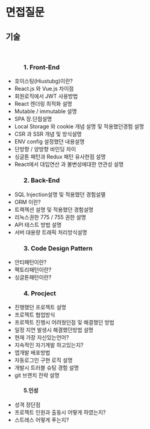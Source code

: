 <h1>면접질문</h1>
<h2>기술</h2>
<br/>
 <p>
<ul>
 <ol><h3>1. Front-End</h3></ol>
 <li>호이스팅(Hiustubg)이란?</li>
   <li>React.js 와 Vue.js 차이점</li>
   <li>회원로직에서 JWT 사용방법</li>
   <li>React 렌더링 최적화 설명</li>
   <li>Mutable / immutable 설명</li>
   <li>SPA 장.단점설명</li>
   <li>Local Storage 와 cookie 개념 설명 및 적용했던경험 설명</li>
   <li>CSR 과 SSR 개념 및 방식설명</li>
   <li>ENV config 설정했던 내용설명</li>
   <li>단방향 / 양방향 바인딩 차이</li>
   <li>싱글톤 패턴과 Redux 패턴 유사한점 설명</li>
   <li>React에서 대입연산 과 불변성에대한 연관성 설명</li>
 </ul>
</p>
<p>
 <ul>
  <ol><h3>2. Back-End</h3></ol>
   <li>SQL Injection설명 및 적용했던 경험설멸</li>
   <li>ORM 이란?</li>
  <li>트랙젝션 설명 및 적용했던 경험설명</li>
  <li>리눅스권한 775 / 755 권한 설명</li>
  <li>API 테스트 방법 설명</li>
  <li>서버 대용량 트래픽 처리방식설명</li>
 </ul>
</p>
<p>
 <ul>
  <ol><h3>3. Code Design Pattern</h3></ol>
   <li>안티패턴이란?</li>
   <li>팩토리패턴이란?</li>
   <li>싱글톤패턴이란?</li>
 </ul>
</p>
<p>
 <ul>
  <ol><h3>4. Procject</h3></ol>
   <li>진행했던 프로젝트 설명</li>
   <li>프로젝트 협업방식</li>
   <li>프로젝트 진행시 어려웠던점 및 해결했던 방법</li>
  <li>일정 지연 발생시 해결했던방법 설명</li>
  <li>현재 가장 자신있는언어?</li>
  <li>지속적인 자기계발 하고있는지?</li>
  <li>앱개발 배포방법</li>
  <li>자동로그인 구현 로직 설명</li>
  <li>개발시 트러블 슈팅 경험 설명</li>
  <li>git 브랜치 전략 설명</li>
 </ul>
</p>

<p>
 <ul>
  <ol><h4>5.인성 </h4></ol>
  <li>성격 장단점</li>
  <li>프로젝트 인원과 출동시 어떻게 하였는지?</li>
  <li>스트레스 어떻게 푸는지?</li>
 </ul>
</p>
